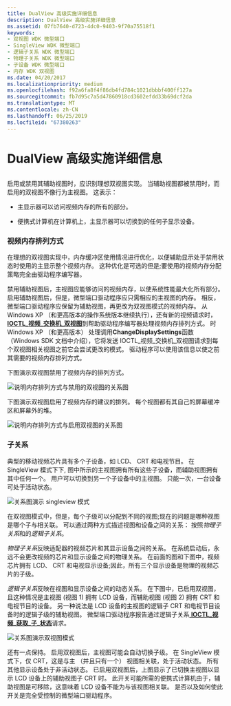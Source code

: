```yaml
---
title: DualView 高级实施详细信息
description: DualView 高级实施详细信息
ms.assetid: 07fb7640-d723-4dc0-9403-9f70a75518f1
keywords:
- 双视图 WDK 微型端口
- SingleView WDK 微型端口
- 逻辑子关系 WDK 微型端口
- 物理子关系 WDK 微型端口
- 子设备 WDK 微型端口
- 内存 WDK 双视图
ms.date: 04/20/2017
ms.localizationpriority: medium
ms.openlocfilehash: f92a6fa8f4f86db4fd784c1021dbbbf400ff127a
ms.sourcegitcommit: fb7d95c7a5d47860918cd3602efdd33b69dcf2da
ms.translationtype: MT
ms.contentlocale: zh-CN
ms.lasthandoff: 06/25/2019
ms.locfileid: "67380263"
---
```

# <a name="dualview-advanced-implementation-details"></a>DualView 高级实施详细信息


## <span id="ddk_dualview_advanced_implementation_details_gg"></span><span id="DDK_DUALVIEW_ADVANCED_IMPLEMENTATION_DETAILS_GG"></span>


启用或禁用其辅助视图时，应识别理想双视图实现。 当辅助视图都被禁用时，而启用的双视图不像行为主视图。 这表示：

-   主显示器可以访问视频内存的所有的部分。

-   便携式计算机在计算机上，主显示器可以切换到的任何子显示设备。

### <a name="span-idvideomemoryarrangementspanspan-idvideomemoryarrangementspanspan-idvideomemoryarrangementspanvideo-memory-arrangement"></a><span id="Video_Memory_Arrangement"></span><span id="video_memory_arrangement"></span><span id="VIDEO_MEMORY_ARRANGEMENT"></span>视频内存排列方式

在理想的双视图实现中，内存缓冲区使用情况进行优化，以便辅助显示处于禁用状态时使用的主显示整个视频内存。 这种优化是可选的但是;要使用的视频内存分配策略完全由驱动程序编写器。

禁用辅助视图后，主视图应能够访问的视频内存，以使系统性能最大化所有部分。 启用辅助视图后，但是，微型端口驱动程序应只需相应的主视图的内存。 相反，微型端口驱动程序应保留为辅助视图，再更改为双视图模式的视频内存。 从 Windows XP （和更高版本的操作系统版本继续执行），还有新的视频请求时， [ **IOCTL\_视频\_交换机\_双视图**](https://docs.microsoft.com/windows-hardware/drivers/ddi/content/ntddvdeo/ni-ntddvdeo-ioctl_video_switch_dualview)到帮助驱动程序编写器处理视频内存排列方式。 时 Windows XP （和更高版本） 处理调用**ChangeDisplaySettings**函数 （Windows SDK 文档中介绍），它将发送 IOCTL\_视频\_交换机\_双视图请求到每个双视图相关视图之前它会尝试更改的模式。 驱动程序可以使用该信息以使之前其需要的视频内存排列方式。

下图演示双视图禁用了视频内存的排列方式。

![说明内存排列方式与禁用的双视图的关系图](images/memfig1.png)

下图演示双视图启用了视频内存的建议的排列。 每个视图都有其自己的屏幕缓冲区和屏幕外的堆。

![说明内存排列方式与启用双视图的关系图](images/memfig2.png)

### <a name="span-idchildrelationshipsspanspan-idchildrelationshipsspanspan-idchildrelationshipsspanchild-relationships"></a><span id="Child_Relationships"></span><span id="child_relationships"></span><span id="CHILD_RELATIONSHIPS"></span>子关系

典型的移动视频芯片具有多个子设备，如 LCD、 CRT 和电视节目。 在 SingleView 模式下下, 图中所示的主视图拥有所有这些子设备，而辅助视图拥有其中任何一个。 用户可以切换到另一个子设备中的主视图。 只能一次，一台设备可处于活动状态。

![关系图演示 singleview 模式](images/childfig1.png)

在双视图模式中，但是，每个子级可以分配到不同的视图;现在的问题是哪种视图是哪个子与相关联。 可以通过两种方式描述视图和设备之间的关系： 按照*物理子关系*和的*逻辑子关系*。

*物理子关系*反映适配器的视频芯片和其显示设备之间的关系。 在系统启动后，永远不会更改视频的芯片和显示设备之间的物理关系。 在前面的图和下图中，视频芯片拥有 LCD、 CRT 和电视显示设备;因此，所有三个显示设备是物理的视频芯片的子级。

*逻辑子关系*反映在视图和显示设备之间的动态关系。 在下图中，已启用双视图，且这种情况是主视图 (视图 1) 拥有 LCD 设备，而辅助视图 (视图 2) 拥有 CRT 和电视节目的设备。 另一种说法是 LCD 设备的主视图的逻辑子 CRT 和电视节目设备时的逻辑子级的辅助视图。 微型端口驱动程序报告通过逻辑子关系[ **IOCTL\_视频\_获取\_子\_状态**](https://docs.microsoft.com/windows-hardware/drivers/ddi/content/ntddvdeo/ni-ntddvdeo-ioctl_video_get_child_state)请求。

![关系图演示双视图模式](images/childfig2.png)

还有一点保持。 启用双视图后，主视图可能会自动切换子级。 在 SingleView 模式下，仅 CRT，这是与主 （并且只有一个） 视图相关联，处于活动状态。 所有其他显示设备处于非活动状态。 已启用双视图后，上图显示了已切换主视图以显示 LCD 设备上的辅助视图子 CRT 时。 此开关可能所需的便携式计算机由于，辅助视图是可移除，这意味着 LCD 设备不能为与该视图相关联。 是否以及如何使此开关是完全受控制的微型端口驱动程序。

 

 





